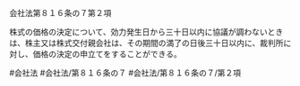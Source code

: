 会社法第８１６条の７第２項

株式の価格の決定について、効力発生日から三十日以内に協議が調わないときは、株主又は株式交付親会社は、その期間の満了の日後三十日以内に、裁判所に対し、価格の決定の申立てをすることができる。

#会社法
#会社法/第８１６条の７
#会社法/第８１６条の７/第２項
